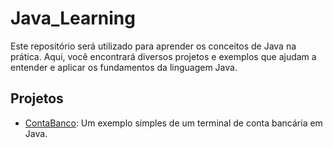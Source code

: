 # Java_Learning

Este repositório será utilizado para aprender os conceitos de Java na prática. Aqui, você encontrará diversos projetos e exemplos que ajudam a entender e aplicar os fundamentos da linguagem Java.

## Projetos

- [ContaBanco](ContaBanco/README.md): Um exemplo simples de um terminal de conta bancária em Java.